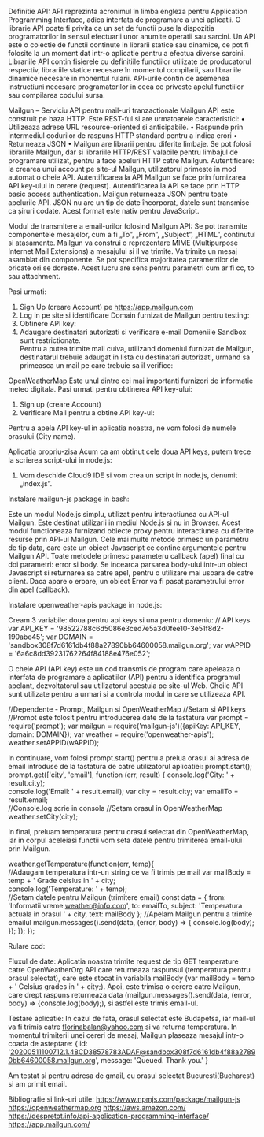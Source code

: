 Definitie API: 
API reprezinta acronimul în limba engleza pentru Application Programming Interface, adica interfata de programare a unei aplicatii. O librarie API poate fi privita ca un set de functii puse la dispozitia programatorilor in sensul efectuarii unor anumite operatii sau sarcini.
Un API este o colectie de functii continute in librarii statice sau dinamice, ce pot fi folosite la un moment dat intr-o aplicatie pentru a efectua diverse sarcini.
Librariile API  contin fisierele cu definitiile functiilor utilizate de producatorul respectiv, librariile statice necesare în momentul compilarii, sau librariile dinamice necesare in monentul rularii. API-urile contin de asemenea instructiuni necesare programatorilor in ceea ce priveste apelul functiilor sau compilarea codului sursa. 


Mailgun – Serviciu API pentru mail-uri tranzactionale
Mailgun API este construit pe baza HTTP. Este REST-ful si are urmatoarele caracteristici:
•	Utilizeaza adrese URL resource-oriented si anticipabile. 
•	Raspunde prin intermediul codurilor de raspuns HTTP standard pentru a indica erori
•	Returneaza JSON
•	Mailgun are librarii pentru diferite limbaje. Se pot folosi librariile Mailgun, dar si librariile HTTP/REST valabile pentru limbajul de programare utilizat, pentru a face apeluri HTTP catre Mailgun. 
Autentificare: la crearea unui account pe site-ul Mailgun, utilizatorul primeste in mod automat o cheie API. Autentificarea la API Mailgun se face prin furnizarea API key-ului in cerere (request). Autentificarea la API se face prin HTTP basic access authentication. 
Mailgun returneaza JSON pentru toate apelurile API. JSON nu are un tip de date încorporat, datele sunt transmise ca șiruri codate. Acest format este nativ pentru JavaScript.

Modul de transmitere a email-urilor folosind Mailgun API: 
Se pot transmite componentele mesajelor, cum a fi „To”, „From”, „Subject”, „HTML”, continutul si atasamente. Mailgun va construi o reprezentare MIME (Multipurpose Internet Mail Extensions) a mesajului si il va trimite.
Va trimite un mesaj asamblat din componente. Se pot specifica majoritatea parametrilor de oricate ori se doreste. Acest lucru are sens pentru parametri cum ar fi cc, to sau attachment.
 

Pasi urmati:
1.	Sign Up (creare Account) pe https://app.mailgun.com 
2.	Log in pe site si identificare Domain furnizat de Mailgun pentru testing: 
3.	Obtinere API key: 
4.	Adaugare destinatari autorizati si verificare e-mail
Domeniile Sandbox sunt restrictionate.  
Pentru a putea trimite mail cuiva, utilizand domeniul furnizat de Mailgun, destinatarul trebuie adaugat in lista cu destinatari autorizati, urmand sa primeasca un mail pe care trebuie sa il verifice: 

OpenWeatherMap 
Este unul dintre cei mai importanti furnizori de informatie meteo digitala.
Pasi urmati pentru obtinerea API key-ului: 
1.	Sign up (creare Account)  
2.	Verificare Mail pentru a obtine API key-ul: 
 
Pentru a apela API key-ul in aplicatia noastra, ne vom folosi de numele orasului (City name). 


Aplicatia propriu-zisa
Acum ca am obtinut cele doua API keys, putem trece la scrierea script-ului in node.js: 

1.	Vom deschide Cloud9 IDE si vom crea un script in node.js, denumit „index.js”.

Instalare mailgun-js package in bash:
 
Este un modul Node.js simplu, utilizat pentru interactiunea cu API-ul Mailgun. Este destinat utilizarii in mediul Node.js si nu in Browser.
Acest modul functioneaza furnizand obiecte proxy pentru interactiunea cu diferite resurse prin API-ul Mailgun. Cele mai multe metode primesc un parametru de tip data, care este un obiect Javascript ce contine argumentele pentru Mailgun API. Toate metodele primesc parameteru callback (apel) final cu doi parametri: error si body. Se incearca parsarea body-ului intr-un obiect Javascript si returnarea sa catre apel, pentru o utilizare mai usoara de catre client. 
Daca apare o eroare, un obiect Error va fi pasat parametrului error din apel (callback). 

Instalare openweather-apis package in node.js: 
 
Cream 3 variabile: doua pentru api keys si una pentru domeniu: 
// API keys
var API_KEY = '98522788c6d5086e3ced7e5a3d0fee10-3e51f8d2-190abe45';
var DOMAIN  = 'sandbox308f7d6161db4f88a27890bb64600058.mailgun.org';
var wAPPID  = '6a6c8dd39231762264f84188e476e052';

O cheie API (API key) este un cod transmis de program care apeleaza o interfata de programare a aplicatiilor (API) pentru a identifica programul apelant, dezvoltatorul sau utilizatorul acestuia pe site-ul Web. Cheile API sunt utilizate pentru a urmari si a controla modul in care se utilizeaza API.

//Dependente - Prompt, Mailgun si OpenWeatherMap
//Setam si API keys
//Prompt este folosit pentru introducerea date de la tastatura
 var prompt  = require('prompt');
var mailgun = require('mailgun-js')({apiKey: API_KEY, domain: DOMAIN});
var weather = require('openweather-apis');
weather.setAPPID(wAPPID);

In continuare, vom folosi prompt.start() pentru a prelua orasul ai adresa de email introduse de la tastatura de catre utilizatorul aplicatiei: 
prompt.start();
prompt.get(['city', 'email'], function (err, result) {
    console.log('City: ' + result.city);    
    console.log('Email: ' + result.email);
    var city     = result.city;
    var emailTo  = result.email;   
    //Console.log scrie in consola
    //Setam orasul in OpenWeatherMap
    weather.setCity(city);

In final, preluam temperatura pentru orasul selectat din OpenWeatherMap, iar in corpul aceleiasi functii vom seta datele pentru trimiterea email-ului prin Mailgun.

weather.getTemperature(function(err, temp){        
    	//Adaugam temperatura intr-un string ce va fi trimis pe mail
var mailBody = temp + ' Grade celsius in ' + city;      		
        console.log('Temperature: ' + temp);    
        //Setam datele pentru Mailgun (trimitere email)
		const data = {
  			from: 'Informatii vreme <weather@info.com>',
  			to: emailTo,
  			subject: 'Temperatura actuala in orasul ' + city,
  			text: mailBody
		};
		//Apelam Mailgun pentru a trimite emailul
		mailgun.messages().send(data, (error, body) => {
			console.log(body);
		});
    });
});

Rulare cod: 
 
Fluxul de date:
Aplicatia noastra trimite request de tip GET temperature catre OpenWeatherOrg API care returneaza raspunsul (temperatura pentru orasul selectat), care este stocat in variabila mailBody (var mailBody = temp + ' Celsius grades in ' + city;). 
Apoi, este trimisa o cerere catre Mailgun, care drept raspuns returneaza data (mailgun.messages().send(data, (error, body) => {console.log(body);), si astfel este trimis email-ul.

Testare aplicatie: 
In cazul de fata, orasul selectat este Budapetsa, iar mail-ul va fi trimis catre florinabalan@yahoo.com  si va returna temperatura.
In momentul trimiterii unei cereri de mesaj, Mailgun plaseaza mesajul intr-o coada de asteptare: 
{ id:
'<20200511100712.1.48CD38578783ADAF@sandbox308f7d6161db4f88a27890bb64600058.mailgun.org>',
  message: 'Queued. Thank you.' }

 
Am testat si pentru adresa de gmail, cu orasul selectat Bucuresti(Bucharest) si am primit email.

  
Bibliografie si link-uri utile:
https://www.npmjs.com/package/mailgun-js
https://openweathermap.org
https://aws.amazon.com/
https://despretot.info/api-application-programming-interface/
https://app.mailgun.com/
